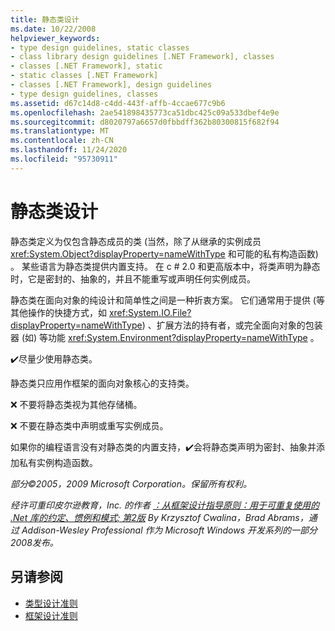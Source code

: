```yaml
---
title: 静态类设计
ms.date: 10/22/2008
helpviewer_keywords:
- type design guidelines, static classes
- class library design guidelines [.NET Framework], classes
- classes [.NET Framework], static
- static classes [.NET Framework]
- classes [.NET Framework], design guidelines
- type design guidelines, classes
ms.assetid: d67c14d8-c4dd-443f-affb-4ccae677c9b6
ms.openlocfilehash: 2ae541898435773ca51dbc425c09a533dbef4e9e
ms.sourcegitcommit: d8020797a6657d0fbbdff362b80300815f682f94
ms.translationtype: MT
ms.contentlocale: zh-CN
ms.lasthandoff: 11/24/2020
ms.locfileid: "95730911"
---
```

# <a name="static-class-design"></a>静态类设计

静态类定义为仅包含静态成员的类 (当然，除了从继承的实例成员 <xref:System.Object?displayProperty=nameWithType> 和可能的私有构造函数) 。 某些语言为静态类提供内置支持。 在 c # 2.0 和更高版本中，将类声明为静态时，它是密封的、抽象的，并且不能重写或声明任何实例成员。

 静态类在面向对象的纯设计和简单性之间是一种折衷方案。 它们通常用于提供 (等其他操作的快捷方式，如 <xref:System.IO.File?displayProperty=nameWithType>) 、扩展方法的持有者，或完全面向对象的包装器 (如) 等功能 <xref:System.Environment?displayProperty=nameWithType> 。

 ✔️尽量少使用静态类。

 静态类只应用作框架的面向对象核心的支持类。

 ❌ 不要将静态类视为其他存储桶。

 ❌ 不要在静态类中声明或重写实例成员。

 如果你的编程语言没有对静态类的内置支持，✔️会将静态类声明为密封、抽象并添加私有实例构造函数。

 *部分©2005，2009 Microsoft Corporation。保留所有权利。*

 *经许可重印皮尔逊教育，Inc. 的作者 [：从框架设计指导原则：用于可重复使用的 .Net 库的约定、惯例和模式; 第2版](https://www.informit.com/store/framework-design-guidelines-conventions-idioms-and-9780321545619) By Krzysztof Cwalina，Brad Abrams，通过 Addison-Wesley Professional 作为 Microsoft Windows 开发系列的一部分2008发布。*

## <a name="see-also"></a>另请参阅

- [类型设计准则](type.md)
- [框架设计准则](index.md)
